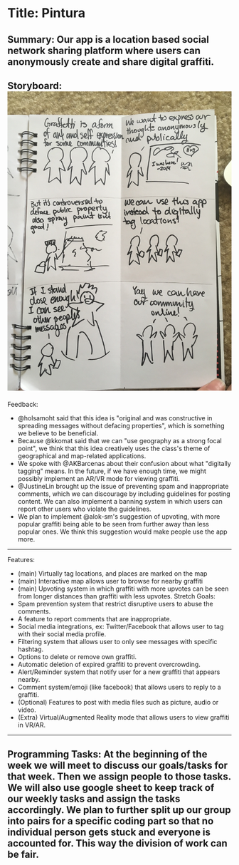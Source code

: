 # Title: Pintura


Summary:
Our app is a location based social network sharing platform where users can anonymously create and share digital graffiti. 
---------


Storyboard:
![alt tag](images/graffitiConnie.JPG)
---------


Feedback:
- @holsamoht said that this idea is "original and was constructive in spreading messages without defacing properties", which is something we believe to be beneficial.
- Because @kkomat said that we can "use geography as a strong focal point", we think that this idea creatively uses the class's theme of geographical and map-related applications.
- We spoke with @AKBarcenas about their confusion about what "digitally tagging" means. In the future, if we have enough time, we might possibly implement an AR/VR mode for viewing graffiti.
- @JustineLin brought up the issue of preventing spam and inappropriate comments, which we can discourage by including guidelines for posting content. We can also implement a banning system in which users can report other users who violate the guidelines.
- We plan to implement @alok-sm's suggestion of upvoting, with more popular graffiti being able to be seen from further away than less popular ones. We think this suggestion would make people use the app more.
---------


Features:
- (main) Virtually tag locations, and places are marked on the map
- (main) Interactive map allows user to browse for nearby graffiti
- (main) Upvoting system in which graffiti with more upvotes can be seen from longer distances than graffiti with less upvotes.
Stretch Goals:
- Spam prevention system that restrict disruptive users to abuse the comments.
- A feature to report comments that are inappropriate.
- Social media integrations, ex: Twitter/Facebook that allows user to tag with their social media profile.
- Filtering system that allows user to only see messages with specific hashtag.
- Options to delete or remove own graffiti.
- Automatic deletion of expired graffiti to prevent overcrowding.
- Alert/Reminder system that notify user for a new graffiti that appears nearby.
- Comment system/emoji (like facebook) that allows users to reply to a graffiti.
- (Optional) Features to post with media files such as picture, audio or video.
- (Extra) Virtual/Augmented Reality mode that allows users to view graffiti in VR/AR.
---------


Programming Tasks:
At the beginning of the week we will meet to discuss our goals/tasks for that week. Then we assign people to those tasks. We will also use google sheet to keep track of our weekly tasks and assign the tasks accordingly. We plan to further split up our group into pairs for a specific coding part so that no individual person gets stuck and everyone is accounted for. This way the division of work can be fair. 
---------
